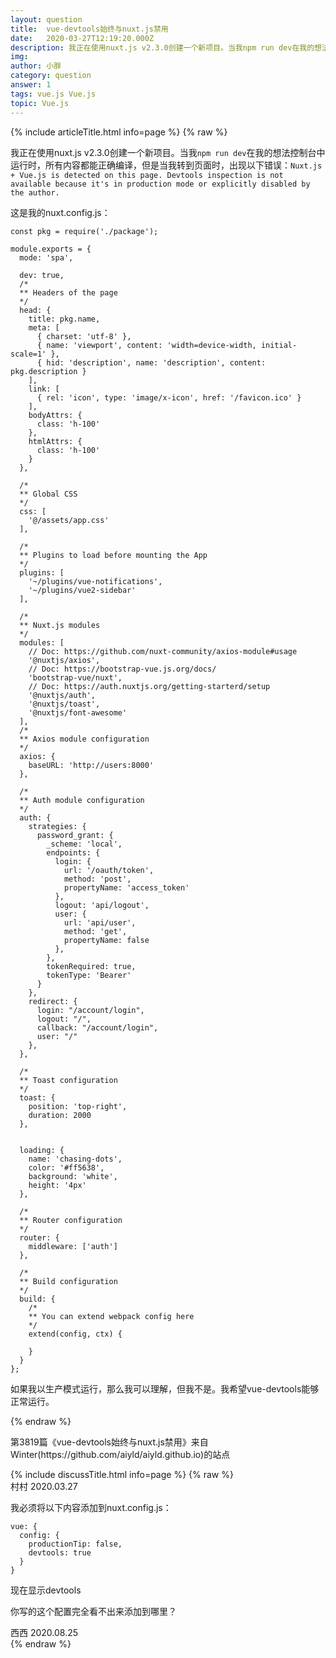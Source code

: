 ```yaml
---
layout: question
title:  vue-devtools始终与nuxt.js禁用
date:   2020-03-27T12:19:20.000Z
description: 我正在使用nuxt.js v2.3.0创建一个新项目。当我npm run dev在我的想法控制台中运行时，所有内容都能正确编译，但是当我转到页面时，出现以...
img: 
author: 小胖
category: question
answer: 1
tags: vue.js Vue.js
topic: Vue.js
---
```

<div class="article-root">
  <div class="article">
    {% include articleTitle.html info=page %}
    {% raw %}
    <div class="article-content"><p><font style="vertical-align: inherit;"><font style="vertical-align: inherit;">我正在使用nuxt.js v2.3.0创建一个新项目。</font><font style="vertical-align: inherit;">当我</font></font><code>npm run dev</code><font style="vertical-align: inherit;"><font style="vertical-align: inherit;">在我的想法控制台中</font><font style="vertical-align: inherit;">运行时</font><font style="vertical-align: inherit;">，所有内容都能正确编译，但是当我转到页面时，出现以下错误：</font></font><code>Nuxt.js + Vue.js is detected on this page. Devtools inspection is not available because it's in production mode or explicitly disabled by the author.</code></p>

<p><font style="vertical-align: inherit;"><font style="vertical-align: inherit;">这是我的nuxt.config.js：</font></font></p>

<pre><code>const pkg = require('./package');<font></font>
<font></font>
module.exports = {<font></font>
  mode: 'spa',<font></font>
<font></font>
  dev: true,<font></font>
  /*<font></font>
  ** Headers of the page<font></font>
  */<font></font>
  head: {<font></font>
    title: pkg.name,<font></font>
    meta: [<font></font>
      { charset: 'utf-8' },<font></font>
      { name: 'viewport', content: 'width=device-width, initial-scale=1' },<font></font>
      { hid: 'description', name: 'description', content: pkg.description }<font></font>
    ],<font></font>
    link: [<font></font>
      { rel: 'icon', type: 'image/x-icon', href: '/favicon.ico' }<font></font>
    ],<font></font>
    bodyAttrs: {<font></font>
      class: 'h-100'<font></font>
    },<font></font>
    htmlAttrs: {<font></font>
      class: 'h-100'<font></font>
    }<font></font>
  },<font></font>
<font></font>
  /*<font></font>
  ** Global CSS<font></font>
  */<font></font>
  css: [<font></font>
    '@/assets/app.css'<font></font>
  ],<font></font>
<font></font>
  /*<font></font>
  ** Plugins to load before mounting the App<font></font>
  */<font></font>
  plugins: [<font></font>
    '~/plugins/vue-notifications',<font></font>
    '~/plugins/vue2-sidebar'<font></font>
  ],<font></font>
<font></font>
  /*<font></font>
  ** Nuxt.js modules<font></font>
  */<font></font>
  modules: [<font></font>
    // Doc: https://github.com/nuxt-community/axios-module#usage<font></font>
    '@nuxtjs/axios',<font></font>
    // Doc: https://bootstrap-vue.js.org/docs/<font></font>
    'bootstrap-vue/nuxt',<font></font>
    // Doc: https://auth.nuxtjs.org/getting-starterd/setup<font></font>
    '@nuxtjs/auth',<font></font>
    '@nuxtjs/toast',<font></font>
    '@nuxtjs/font-awesome'<font></font>
  ],<font></font>
  /*<font></font>
  ** Axios module configuration<font></font>
  */<font></font>
  axios: {<font></font>
    baseURL: 'http://users:8000'<font></font>
  },<font></font>
<font></font>
  /*<font></font>
  ** Auth module configuration<font></font>
  */<font></font>
  auth: {<font></font>
    strategies: {<font></font>
      password_grant: {<font></font>
        _scheme: 'local',<font></font>
        endpoints: {<font></font>
          login: {<font></font>
            url: '/oauth/token',<font></font>
            method: 'post',<font></font>
            propertyName: 'access_token'<font></font>
          },<font></font>
          logout: 'api/logout',<font></font>
          user: {<font></font>
            url: 'api/user',<font></font>
            method: 'get',<font></font>
            propertyName: false<font></font>
          },<font></font>
        },<font></font>
        tokenRequired: true,<font></font>
        tokenType: 'Bearer'<font></font>
      }<font></font>
    },<font></font>
    redirect: {<font></font>
      login: "/account/login",<font></font>
      logout: "/",<font></font>
      callback: "/account/login",<font></font>
      user: "/"<font></font>
    },<font></font>
  },<font></font>
<font></font>
  /*<font></font>
  ** Toast configuration<font></font>
  */<font></font>
  toast: {<font></font>
    position: 'top-right',<font></font>
    duration: 2000<font></font>
  },<font></font>
<font></font>
<font></font>
  loading: {<font></font>
    name: 'chasing-dots',<font></font>
    color: '#ff5638',<font></font>
    background: 'white',<font></font>
    height: '4px'<font></font>
  },<font></font>
<font></font>
  /*<font></font>
  ** Router configuration<font></font>
  */<font></font>
  router: {<font></font>
    middleware: ['auth']<font></font>
  },<font></font>
<font></font>
  /*<font></font>
  ** Build configuration<font></font>
  */<font></font>
  build: {<font></font>
    /*<font></font>
    ** You can extend webpack config here<font></font>
    */<font></font>
    extend(config, ctx) {<font></font>
<font></font>
    }<font></font>
  }<font></font>
};<font></font>
</code></pre>

<p><font style="vertical-align: inherit;"><font style="vertical-align: inherit;">如果我以生产模式运行，那么我可以理解，但我不是。</font><font style="vertical-align: inherit;">我希望vue-devtools能够正常运行。</font></font></p></div>
    {% endraw %}
  </div>
  <p class="winter_mark">第3819篇《vue-devtools始终与nuxt.js禁用》来自Winter(https://github.com/aiyld/aiyld.github.io)的站点</p>
  <div class="discuss-wrapper">
    {% include discussTitle.html info=page %}
    {% raw %}
    <div class="discuss-list">
    <div class="discuss-item">
        <div class="discuss-parent">
          <div class="discuss-meta">
            <span class="discuss-user">村村</span>
            <span class="discuss-time">2020.03.27</span>
          </div>
          <div class="discuss-comment"><p><font style="vertical-align: inherit;"><font style="vertical-align: inherit;">我必须将以下内容添加到nuxt.config.js：</font></font></p>

<pre><code>vue: {<font></font>
  config: {<font></font>
    productionTip: false,<font></font>
    devtools: true<font></font>
  }<font></font>
}<font></font>
</code></pre>

<p><font style="vertical-align: inherit;"><font style="vertical-align: inherit;">现在显示devtools</font></font></p></div>
        </div><div class="discuss-children">
          <div class="discuss-child">
            <div class="discuss-comment"><p>你写的这个配置完全看不出来添加到哪里？</p></div>
            <div class="discuss-meta">
              <span class="discuss-user">西西</span>
              <span class="discuss-time">2020.08.25</span>
            </div>
          </div></div>
        </div>
    </div>
    {% endraw %}
  </div>
<div>
